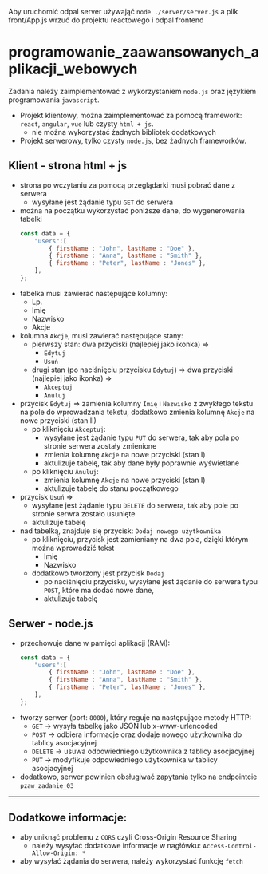 Aby uruchomić odpal server używająć `node ./server/server.js` a plik front/App.js wrzuć do projektu reactowego i odpal frontend

# programowanie_zaawansowanych_aplikacji_webowych

Zadania należy zaimplementować z wykorzystaniem `node.js` oraz językiem programowania `javascript`.
- Projekt klientowy, można zaimplementować za pomocą framework: `react`, `angular`, `vue` lub czysty `html + js`.
    - nie można wykorzystać żadnych bibliotek dodatkowych
- Projekt serwerowy, tylko czysty `node.js`, bez żadnych frameworków.

## Klient - strona html + js
- strona po wczytaniu za pomocą przeglądarki musi pobrać dane z serwera
    - wysyłane jest żądanie typu `GET` do serwera
- można na początku wykorzystać poniższe dane, do wygenerowania tabelki
    ```js
    const data = {
        "users":[
            { firstName : "John", lastName : "Doe" },
            { firstName : "Anna", lastName : "Smith" },
            { firstName : "Peter", lastName : "Jones" },
        ],
    };
    ```
- tabelka musi zawierać następujące kolumny:
    - Lp.
    - Imię
    - Nazwisko
    - Akcje
- kolumna `Akcje`, musi zawierać następujące stany:
    - pierwszy stan: dwa przyciski (najlepiej jako ikonka) =>
        - `Edytuj`
        - `Usuń`
    - drugi stan (po naciśnięciu przycisku `Edytuj`) => dwa przyciski (najlepiej jako ikonka) =>
        - `Akceptuj`
        - `Anuluj`
- przycisk `Edytuj` => zamienia kolumny `Imię` i `Nazwisko` z zwykłego tekstu na pole do wprowadzania tekstu, dodatkowo zmienia kolumnę `Akcje` na nowe przyciski (stan II)
    - po kliknięciu `Akceptuj`:
        - wysyłane jest żądanie typu `PUT` do serwera, tak aby pola po stronie serwera zostały zmienione
        - zmienia kolumnę `Akcje` na nowe przyciski (stan I) 
        - aktulizuje tabelę, tak aby dane były poprawnie wyświetlane
    - po kliknięciu `Anuluj`:
        - zmienia kolumnę `Akcje` na nowe przyciski (stan I) 
        - aktulizuje tabelę do stanu początkowego
- przycisk `Usuń` =>
    - wysyłane jest żądanie typu `DELETE` do serwera, tak aby pole po stronie serwra zostało usunięte
    - aktulizuje tabelę
- nad tabelką, znajduje się przycisk: `Dodaj nowego użytkownika`
    - po kliknięciu, przycisk jest zamieniany na dwa pola, dzięki którym można wprowadzić tekst
        - Imię
        - Nazwisko
    - dodatkowo tworzony jest przycisk `Dodaj`
        - po naciśnięciu przycisku, wysyłane jest żądanie do serwera typu `POST`, które ma dodać nowe dane,
        - aktulizuje tabelę

## Serwer - node.js
- przechowuje dane w pamięci aplikacji (RAM):
    ```js
    const data = {
        "users":[
            { firstName : "John", lastName : "Doe" },
            { firstName : "Anna", lastName : "Smith" },
            { firstName : "Peter", lastName : "Jones" },
        ],
    };
    ```
- tworzy serwer (port: `8080`), który reguje na następujące metody HTTP:
    - `GET` -> wysyła tabelkę jako JSON lub x-www-urlencoded
    - `POST` -> odbiera informacje oraz dodaje nowego użytkownika do tablicy asocjacyjnej
    - `DELETE` -> usuwa odpowiedniego użytkownika z tablicy asocjacyjnej
    - `PUT` -> modyfikuje odpowiedniego użytkownika w tablicy asocjacyjnej
- dodatkowo, serwer powinien obsługiwać zapytania tylko na endpointcie `pzaw_zadanie_03`

---
## Dodatkowe informacje:
- aby uniknąć problemu z `CORS` czyli Cross-Origin Resource Sharing
    - należy wysyłać dodatkowe informacje w nagłówku: `Access-Control-Allow-Origin: *`
- aby wysyłać żądania do serwera, należy wykorzystać funkcję `fetch`